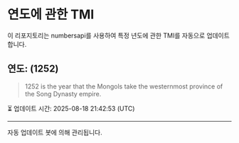 
# 연도에 관한 TMI

이 리포지토리는 numbersapi를 사용하여 특정 년도에 관한 TMI를 자동으로 업데이트합니다.

## 연도: (1252)
> 1252 is the year that the Mongols take the westernmost province of the Song Dynasty empire.

⏳ 업데이트 시간: 2025-08-18 21:42:53 (UTC)

---
자동 업데이트 봇에 의해 관리됩니다.
